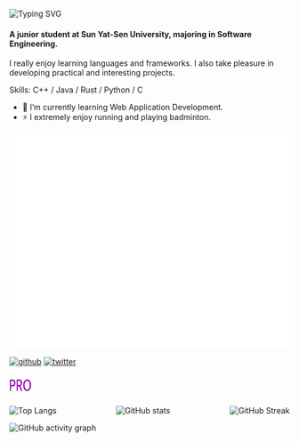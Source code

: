 ![Typing SVG](https://readme-typing-svg.demolab.com/?lines=Hi+there+👋,+my+name+is+Jiequan+Zheng&font=Montserrat&color=F77F00&duration=4000&pause=1500)
#### A junior student at Sun Yat-Sen University, majoring in Software Engineering.
I really enjoy learning languages and frameworks. I also take pleasure in developing practical and interesting projects.

Skills: C++ / Java / Rust / Python / C

- 🌱 I’m currently learning Web Application Development. 
- ⚡ I extremely enjoy running and playing badminton. 

![Metrics](/github-metrics.svg)

[<img src='https://cdn.jsdelivr.net/npm/simple-icons@3.0.1/icons/github.svg' alt='github' height='40'>](https://github.com/2776115684)  [<img src='https://cdn.jsdelivr.net/npm/simple-icons@3.0.1/icons/twitter.svg' alt='twitter' height='40'>](https://twitter.com/JieQuan13476)  

<a href='https://github.com/pricing'><img src='https://raw.githubusercontent.com/acervenky/animated-github-badges/master/assets/pro.gif' width='40' height='40'></a> 

<div style="display: flex; justify-content: space-between;">
  <img src="https://github-readme-stats.vercel.app/api/top-langs/?username=2776115684" alt="Top Langs" />
  <img src="https://github-readme-stats.vercel.app/api?username=2776115684&show_icons=true" alt="GitHub stats" />
  <img src="https://streak-stats.demolab.com/?user=2776115684" alt="GitHub Streak" />
</div>

![GitHub activity graph](https://github-readme-activity-graph.vercel.app/graph?username=2776115684&bg_color=add8e6)
